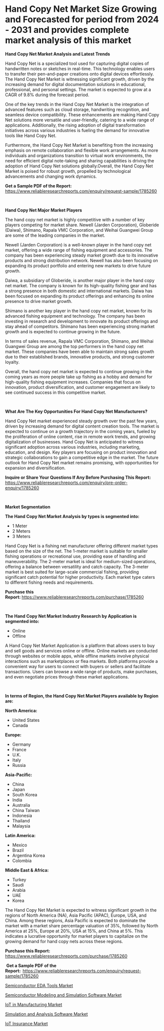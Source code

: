 <p><h1>Hand Copy Net Market Size Growing and Forecasted for period from 2024 - 2031 and provides complete market analysis of this market</h1></p><p><strong>Hand Copy Net Market Analysis and Latest Trends</strong></p>
<p><p>Hand Copy Net is a specialized tool used for capturing digital copies of handwritten notes or sketches in real-time. This technology enables users to transfer their pen-and-paper creations onto digital devices effortlessly. The Hand Copy Net Market is witnessing significant growth, driven by the increasing demand for digital documentation solutions in educational, professional, and personal settings. The market is expected to grow at a CAGR of 9.8% during the forecast period.</p><p>One of the key trends in the Hand Copy Net Market is the integration of advanced features such as cloud storage, handwriting recognition, and seamless device compatibility. These enhancements are making Hand Copy Net solutions more versatile and user-friendly, catering to a wide range of applications. Additionally, the rising adoption of digital transformation initiatives across various industries is fueling the demand for innovative tools like Hand Copy Net.</p><p>Furthermore, the Hand Copy Net Market is benefiting from the increasing emphasis on remote collaboration and flexible work arrangements. As more individuals and organizations transition to virtual work environments, the need for efficient digital note-taking and sharing capabilities is driving the adoption of Hand Copy Net solutions globally.Overall, the Hand Copy Net Market is poised for robust growth, propelled by technological advancements and changing work dynamics.</p></p>
<p><strong>Get a Sample PDF of the Report:&nbsp;</strong> <a href="https://www.reliableresearchreports.com/enquiry/request-sample/1785260">https://www.reliableresearchreports.com/enquiry/request-sample/1785260</a></p>
<p>&nbsp;</p>
<p><strong>Hand Copy Net Major Market Players</strong></p>
<p><p>The hand copy net market is highly competitive with a number of key players competing for market share. Newell (Jarden Corporation), Globeride (Daiwa), Shimano, Rapala VMC Corporation, and Weihai Guangwei Group are some of the leading companies in the market.</p><p>Newell (Jarden Corporation) is a well-known player in the hand copy net market, offering a wide range of fishing equipment and accessories. The company has been experiencing steady market growth due to its innovative products and strong distribution network. Newell has also been focusing on expanding its product portfolio and entering new markets to drive future growth.</p><p>Daiwa, a subsidiary of Globeride, is another major player in the hand copy net market. The company is known for its high-quality fishing gear and has a strong presence in both domestic and international markets. Daiwa has been focused on expanding its product offerings and enhancing its online presence to drive market growth.</p><p>Shimano is another key player in the hand copy net market, known for its advanced fishing equipment and technology. The company has been investing in research and development to innovate its product offerings and stay ahead of competitors. Shimano has been experiencing strong market growth and is expected to continue growing in the future.</p><p>In terms of sales revenue, Rapala VMC Corporation, Shimano, and Weihai Guangwei Group are among the top performers in the hand copy net market. These companies have been able to maintain strong sales growth due to their established brands, innovative products, and strong customer loyalty.</p><p>Overall, the hand copy net market is expected to continue growing in the coming years as more people take up fishing as a hobby and demand for high-quality fishing equipment increases. Companies that focus on innovation, product diversification, and customer engagement are likely to see continued success in this competitive market.</p></p>
<p>&nbsp;</p>
<p><strong>What Are The Key Opportunities For Hand Copy Net Manufacturers?</strong></p>
<p><p>Hand Copy Net market experienced steady growth over the past few years, driven by increasing demand for digital content creation tools. The market is expected to continue on a growth trajectory in the coming years, fueled by the proliferation of online content, rise in remote work trends, and growing digitalization of businesses. Hand Copy Net is anticipated to witness significant adoption across various industries, including marketing, education, and design. Key players are focusing on product innovation and strategic collaborations to gain a competitive edge in the market. The future outlook for Hand Copy Net market remains promising, with opportunities for expansion and diversification.</p></p>
<p><strong>Inquire or Share Your Questions If Any Before Purchasing This Report:</strong> <a href="https://www.reliableresearchreports.com/enquiry/pre-order-enquiry/1785260">https://www.reliableresearchreports.com/enquiry/pre-order-enquiry/1785260</a></p>
<p>&nbsp;</p>
<p><strong>Market Segmentation</strong></p>
<p><strong>The Hand Copy Net Market Analysis by types is segmented into:</strong></p>
<p><ul><li>1 Meter</li><li>2 Meters</li><li>3 Meters</li></ul></p>
<p><p>Hand Copy Net is a fishing net manufacturer offering different market types based on the size of the net. The 1-meter market is suitable for smaller fishing operations or recreational use, providing ease of handling and maneuverability. The 2-meter market is ideal for medium-sized operations, offering a balance between versatility and catch capacity. The 3-meter market is best suited for large-scale commercial fishing, providing significant catch potential for higher productivity. Each market type caters to different fishing needs and requirements.</p></p>
<p><strong>Purchase this Report:&nbsp;</strong><a href="https://www.reliableresearchreports.com/purchase/1785260">https://www.reliableresearchreports.com/purchase/1785260</a></p>
<p>&nbsp;</p>
<p><strong>The Hand Copy Net Market Industry Research by Application is segmented into:</strong></p>
<p><ul><li>Online</li><li>Offline</li></ul></p>
<p><p>A Hand Copy Net Market Application is a platform that allows users to buy and sell goods and services online or offline. Online markets are conducted through websites or mobile apps, while offline markets involve physical interactions such as marketplaces or flea markets. Both platforms provide a convenient way for users to connect with buyers or sellers and facilitate transactions. Users can browse a wide range of products, make purchases, and even negotiate prices through these market applications.</p></p>
<p>&nbsp;</p>
<p><strong>In terms of Region, the Hand Copy Net Market Players available by Region are:</strong></p>
<p>
    <p> <strong> North America: </strong>
        <ul>
            <li>United States</li>
            <li>Canada</li>
        </ul>
        </p> 
    <p> <strong> Europe: </strong>
        <ul>
            <li>Germany</li>
            <li>France</li>
            <li>U.K.</li>
            <li>Italy</li>
            <li>Russia</li>
        </ul>
        </p> 
    <p> <strong> Asia-Pacific: </strong>
        <ul>
            <li>China</li>
            <li>Japan</li>
            <li>South Korea</li>
            <li>India</li>
            <li>Australia</li>
            <li>China Taiwan</li>
            <li>Indonesia</li>
            <li>Thailand</li>
            <li>Malaysia</li>
        </ul>
        </p> 
    <p> <strong> Latin America: </strong>
        <ul>
            <li>Mexico</li>
            <li>Brazil</li>
            <li>Argentina Korea</li>
            <li>Colombia</li>
        </ul>
        </p> 
    <p> <strong> Middle East & Africa: </strong>
        <ul>
            <li>Turkey</li>
            <li>Saudi</li>
            <li>Arabia</li>
            <li>UAE</li>
            <li>Korea</li>
        </ul>
    </p>
    </p>
<p><p>The Hand Copy Net Market is expected to witness significant growth in the regions of North America (NA), Asia Pacific (APAC), Europe, USA, and China. Among these regions, Asia Pacific is expected to dominate the market with a market share percentage valuation of 35%, followed by North America at 25%, Europe at 20%, USA at 15%, and China at 5%. This indicates a lucrative opportunity for market players to capitalize on the growing demand for hand copy nets across these regions.</p></p>
<p><strong>Purchase this Report: </strong><a href="https://www.reliableresearchreports.com/purchase/1785260">https://www.reliableresearchreports.com/purchase/1785260</a></p>
<p>&nbsp;<strong>Get a Sample PDF of the Report:&nbsp;&nbsp;</strong><a href="https://www.reliableresearchreports.com/enquiry/request-sample/1785260">https://www.reliableresearchreports.com/enquiry/request-sample/1785260</a></p>
<p><strong></strong></p>
<p><p><a href="https://issuu.com/reportprime-2/docs/semiconductor-eda-tools-market-size-2030.pptx">Semiconductor EDA Tools Market</a></p><p><a href="https://issuu.com/reportprime-2/docs/semiconductor-modeling-and-simulation-software-mar">Semiconductor Modeling and Simulation Software Market</a></p><p><a href="https://medium.com/@kathydavis04/iot-in-manufacturing-market-size-and-market-trends-complete-industry-overview-2024-to-2031-8c9f8a83af62">IoT in Manufacturing Market</a></p><p><a href="https://medium.com/@marieramos20/simulation-and-analysis-software-market-the-key-to-successful-business-strategy-forecast-till-2031-2cfcc526983e">Simulation and Analysis Software Market</a></p><p><a href="https://medium.com/@kathydavis04/iot-insurance-market-research-report-its-history-and-forecast-2024-to-2031-8e47f57ff936">IoT Insurance Market</a></p></p>
